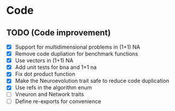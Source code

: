 # Code

## TODO (Code improvement)

* [X] Support for multidimensional problems in (1+1) NA
* [X] Remove code dupliation for benchmark functions
* [X] Use vectors in (1+1) NA
* [X] Add unit tests for bna and 1+1 na
* [X] Fix dot product function
* [X] Make the Neuroevolution trait safe to reduce code duplication
* [X] Use refs in the algorithm enum
* [ ] Vneuron and Network traits
* [ ] Define re-exports for convenience
